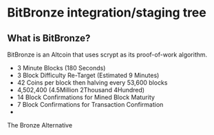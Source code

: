 BitBronze integration/staging tree
================================
What is BitBronze?
----------------

BitBronze is an Altcoin that uses scrypt as its proof-of-work algorithm.
 - 3 Minute Blocks (180 Seconds)
 - 3 Block Difficulty Re-Target (Estimated 9 Minutes)
 - 42 Coins per block then halving every 53,600 blocks
 - 4,502,400 (4.5Million 2Thousand 4Hundred)
 - 14 Block Confirmations for Mined Block Maturity
 - 7 Block Confirmations for Transaction Confirmation
 - 
 The Bronze Alternative
